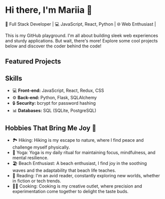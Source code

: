 # Hi there, I'm Mariia 👋

🚀 Full Stack Developer | 💻 JavaScript, React, Python | 🌐 Web Enthusiast |

This is my GitHub playground. I'm all about building sleek web experiences and sturdy applications. But wait, there's more! Explore some cool projects below and discover the coder behind the code!

## Featured Projects

## Skills
- 💻 **Front-end:** JavaScript, React, Redux, CSS
- ⚙️ **Back-end:** Python, Flask, SQLAlchemy
- 🔒 **Security:** bcrypt for password hashing
- 📊 **Databases:** SQL (SQLite, PostgreSQL)

## Hobbies That Bring Me Joy 🌟

- 🏞️ Hiking: Hiking is my escape to nature, where I find peace and challenge myself physically.
- 🧘 Yoga: Yoga is my daily ritual for maintaining focus, mindfulness, and mental resilience.
- 🏖️ Beach Enthusiast: A beach enthusiast, I find joy in the soothing waves and the adaptability that beach life teaches.
- 📖 Reading: I'm an avid reader, constantly exploring new worlds, whether in fiction or tech trends.
- 👨‍🍳 Cooking: Cooking is my creative outlet, where precision and experimentation come together to delight the taste buds.

